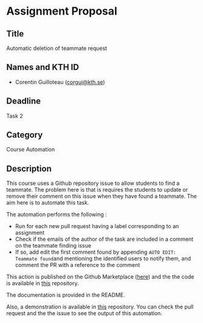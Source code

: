 # Assignment Proposal

## Title

Automatic deletion of teammate request

## Names and KTH ID

-   Corentin Guilloteau (corgui@kth.se)

## Deadline

Task 2

## Category

Course Automation

## Description

This course uses a Github repository issue to allow students to find a teammate. The problem here is that is requires
the students to update or remove their comment on this issue when they have found a teammate. The aim here is to
automate this task.

The automation performs the following :

-   Run for each new pull request having a label corresponding to an assignment
-   Check if the emails of the author of the task are included in a comment on the teammate finding issue
-   If so, add edit the first comment found by appending `AUTO EDIT: Teammate found`and mentioning the identified users
    to notify them, and comment the PR with a reference to the comment

This action is published on the Github Marketplace ([here](https://github.com/marketplace/actions/kth-devops-teammate-action)) and the the code is available in [this](https://github.com/corentinguilloteau/kth-devops-teammate) repository.

The documentation is provided in the README.

Also, a demonstration is available in [this](https://github.com/corentinguilloteau/KTH-Devops-automation-demo) repository. You can check the pull request and the the issue to see the output of this automation.
